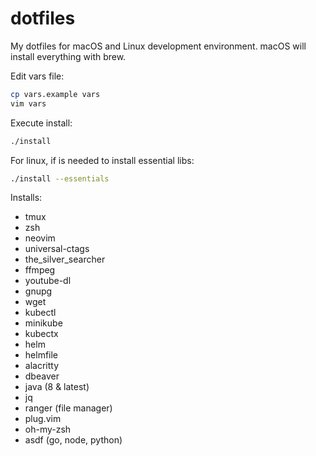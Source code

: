 # dotfiles

My dotfiles for macOS and Linux development environment.
macOS will install everything with brew.

Edit vars file:
```sh
cp vars.example vars
vim vars
```

Execute install:
```sh
./install
```

For linux, if is needed to install essential libs:
```sh
./install --essentials
```

Installs:
- tmux
- zsh
- neovim
- universal-ctags
- the_silver_searcher
- ffmpeg
- youtube-dl
- gnupg
- wget
- kubectl
- minikube
- kubectx
- helm
- helmfile
- alacritty
- dbeaver
- java (8 & latest)
- jq
- ranger (file manager)
- plug.vim
- oh-my-zsh
- asdf (go, node, python)
